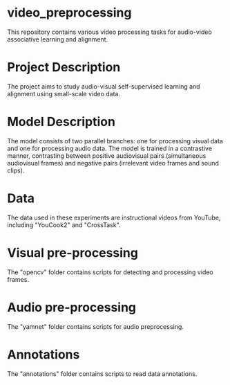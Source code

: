 # video_preprocessing

This repository contains various video processing tasks for audio-video associative learning and alignment.



# Project Description

The project aims to study audio-visual self-supervised learning and alignment using small-scale video data.

# Model Description

The model consists of two parallel branches: one for processing visual data and one for processing audio data. The model is trained in a contrastive manner, contrasting between positive audiovisual pairs (simultaneous audiovisual frames) and negative pairs (irrelevant video frames and sound clips).

# Data

The data used in these experiments are instructional videos from YouTube, including "YouCook2" and "CrossTask".

# Visual pre-processing

The "opencv" folder contains scripts for detecting and processing video frames.

# Audio pre-processing

The "yamnet" folder contains scripts for audio preprocessing.

# Annotations

The "annotations" folder contains scripts to read data annotations.
